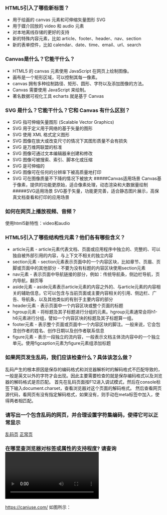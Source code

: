 ### HTML5引入了哪些新标签？
- 用于绘画的 canvas 元素和可伸缩矢量图形 SVG
- 用于媒介回放的 video 和 audio 元素
- 对本地离线存储的更好的支持
- 新的特殊内容元素，比如 article、footer、header、nav、section
- 新的表单控件，比如 calendar、date、time、email、url、search

### Canvas是什么？它能干什么？
- HTML5 的 canvas 元素使用 JavaScript 在网页上绘制图像。
- 画布是一个矩形区域，可以控制其每一像素。
- canvas 拥有多种绘制路径、矩形、圆形、字符以及添加图像的方法。
- Canvas 需要使用 JavaScript 来绘制。
- 著名数据可视化工具 echarts 就是基于 Canvas

### SVG 是什么？它能干什么？它和 Canvas 有什么区别？
- SVG 指可伸缩矢量图形 (Scalable Vector Graphics)
- SVG 用于定义用于网络的基于矢量的图形
- SVG 使用 XML 格式定义图形
- SVG 图像在放大或改变尺寸的情况下其图形质量不会有损失
- SVG 是万维网联盟的标准
- SVG 图像可通过文本编辑器来创建和修改
- SVG 图像可被搜索、索引、脚本化或压缩
- SVG 是可伸缩的
- SVG 图像可在任何的分辨率下被高质量地打印
- SVG 可在图像质量不下降的情况下被放大
#####Canvas适用场景
Canvas基于像素，提供的功能更原始，适合像素处理，动态渲染和大数据量绘制
#####SVG适用场景
SVG基于矢量，功能更完善，适合静态图片展示，高保真文档查看和打印的应用场景

### 如何在网页上播放视频、音频？
使用html5新特性：video和audio

### HTML5引入了哪些结构性元素？他们各有哪些含义？
- article元素 - article元素代表文档、页面或应用程序中独立的、完整的、可以独自被外部引用的内容，与上下文不相关的独立内容
- section元素 - section元素表示页面中的一个内容区块，比如章节、页眉、页脚或页面中的其他部分 - 不要为没有标题的内容区块使用section元素
- nav元素 - 表示页面中导航链接的部分，例如：传统导航条，侧边栏导航，页内导航，翻页等
- aside元素 - aside元素表示article元素的内容之外的、与article元素的内容相关的辅助信息，它可以包含与当前页面或主要内容相关的引用、侧边栏、广告、导航条，以及其他类似的有别于主要内容的部分
- header元素 - 表示页面中一个内容区块或整个页面的标题
- hgroup元素 - 将标题及其子标题进行分组的元素。hgroup元素通常会将h1-h6元素进行分组，譬如一个内容区块的标题及其子标题算一组。
- footer元素 - 表示整个页面或页面中一个内容区块的脚注。一般来说，它会包含创作者的姓名、创作日期以及创作者联系信息
- figure元素 - 表示一段独立的流内容，一般表示文档主体流内容中的一个独立单元。使用figcaption元素为figure元素组添加标题

### 如果网页发生乱码，我们应该检查什么？具体该怎么做？
乱码产生的根本原因是保存的编码格式和浏览器解析时的解码格式不匹配导致的，一般是英文以外的字符才会出现。因此主要需要检查的就是保存编码格式以及浏览器的解码格式是否匹配。
首先在乱码页面按F12进入调试模式，然后在console标签下输入document.charset，查看浏览器对这个页面的解码格式。
然后查看网页源代码，看网页有没有指定解码格式，如果没有，则手动在meta标签中加入，使得两者相匹配。

### 请写出一个包含乱码的网页，并合理设置字符集编码，使得它可以正常显示
[乱码页](https://github.com/luowei352/mfs-fe-base-homework/blob/homework/%E5%9F%BA%E7%A1%80%E7%8F%ADhtml%E4%BD%9C%E4%B8%9A/HTML5%E6%96%B0%E7%89%B9%E6%80%A7/%E4%B9%B1%E7%A0%81%E9%A1%B5.html)
[正常页](https://github.com/luowei352/mfs-fe-base-homework/blob/homework/%E5%9F%BA%E7%A1%80%E7%8F%ADhtml%E4%BD%9C%E4%B8%9A/HTML5%E6%96%B0%E7%89%B9%E6%80%A7/%E6%AD%A3%E5%B8%B8%E9%A1%B5.html)

### 在哪里查浏览器对标签或属性的支持程度? 请查询<video>标签的浏览器兼容性，并截图
https://caniuse.com/
如图所示：